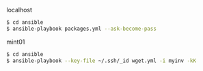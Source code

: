 localhost
```bash
$ cd ansible
$ ansible-playbook packages.yml --ask-become-pass
```

mint01
```bash
$ cd ansible
$ ansible-playbook --key-file ~/.ssh/_id wget.yml -i myinv -kK
```
